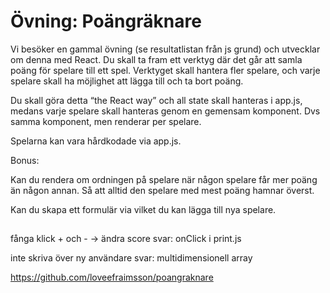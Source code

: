 # Övning: Poängräknare

Vi besöker en gammal övning (se resultatlistan från js grund) och utvecklar om denna med React.
Du skall ta fram ett verktyg där det går att samla poäng för spelare till ett spel. 
Verktyget skall hantera fler spelare, och varje spelare skall ha möjlighet att lägga till och ta bort poäng.

Du skall göra detta “the React way” och all state skall hanteras i app.js, medans varje spelare skall hanteras genom en gemensam komponent. Dvs samma komponent, men renderar per spelare.

Spelarna kan vara hårdkodade via app.js.

Bonus:

Kan du rendera om ordningen på spelare när någon spelare får mer poäng än någon annan. Så att alltid den spelare med mest poäng hamnar överst.

Kan du skapa ett formulär via vilket du kan lägga till nya spelare.


## 
fånga klick + och - -> ändra score
svar: onClick i print.js 

inte skriva över ny användare
svar: multidimensionell array

https://github.com/loveefraimsson/poangraknare


